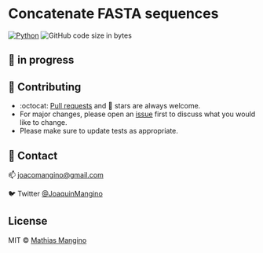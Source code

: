 # Concatenate FASTA sequences 

[![Python](https://img.shields.io/badge/Python-3.10+-yellow?style=for-the-badge&logo=python&logoColor=white&labelColor=101010)](https://python.org)
![GitHub code size in bytes](https://img.shields.io/github/languages/code-size/mathiashole/Concatenate_FASTA_sequences?color=white&logo=GitHub)



## :hammer: in progress


## :sparkling_heart: Contributing

- :octocat: [Pull requests](https://github.com/mathiashole/Concatenate_FASTA_sequences/pulls) and :star2: stars are always welcome.
- For major changes, please open an [issue](https://github.com/mathiashole/Concatenate_FASTA_sequences/issues) first to discuss what you would like to change.
- Please make sure to update tests as appropriate.

## :mega: Contact

:mailbox: joacomangino@gmail.com

:bird: Twitter [@JoaquinMangino](https://twitter.com/joaquinmangino)

## License
MIT &copy; [Mathias Mangino](https://github.com/mathiashole)